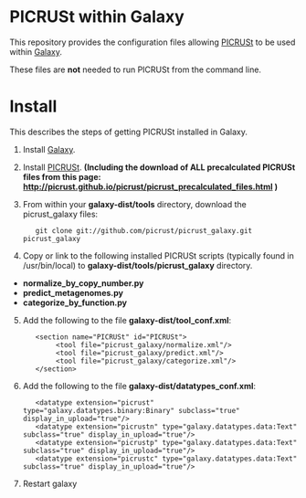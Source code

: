 PICRUSt within Galaxy
=====================

This repository provides the configuration files allowing [PICRUSt](http://picrust.github.com/) to be used within [Galaxy](http://galaxyproject.org/).

These files are **not** needed to run PICRUSt from the command line. 

Install
=======

This describes the steps of getting PICRUSt installed in Galaxy. 

1. Install [Galaxy](http://galaxyproject.org/).

2. Install [PICRUSt](http://picrust.github.com/). **(Including the download of ALL precalculated PICRUSt files from this page: http://picrust.github.io/picrust/picrust_precalculated_files.html )**

3. From within your **galaxy-dist/tools** directory, download the picrust_galaxy files:
     
          git clone git://github.com/picrust/picrust_galaxy.git picrust_galaxy

4. Copy or link to the following installed PICRUSt scripts (typically found in /usr/bin/local) to **galaxy-dist/tools/picrust_galaxy** directory.

* **normalize_by_copy_number.py** 
* **predict_metagenomes.py**
* **categorize_by_function.py**

5. Add the following to the file **galaxy-dist/tool_conf.xml**:

          <section name="PICRUSt" id="PICRUSt">
               <tool file="picrust_galaxy/normalize.xml"/>
               <tool file="picrust_galaxy/predict.xml"/>
               <tool file="picrust_galaxy/categorize.xml"/>
          </section>

7. Add the following to the file **galaxy-dist/datatypes_conf.xml**:

          <datatype extension="picrust" type="galaxy.datatypes.binary:Binary" subclass="true" display_in_upload="true"/>
          <datatype extension="picrustn" type="galaxy.datatypes.data:Text" subclass="true" display_in_upload="true"/>
          <datatype extension="picrustp" type="galaxy.datatypes.data:Text" subclass="true" display_in_upload="true"/>
          <datatype extension="picrustc" type="galaxy.datatypes.data:Text" subclass="true" display_in_upload="true"/>

8. Restart galaxy

